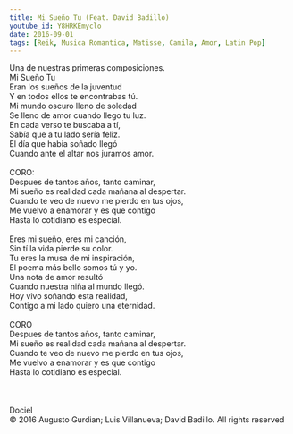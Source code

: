 ```yaml
---
title: Mi Sueño Tu (Feat. David Badillo) 
youtube_id: Y8HRKEmyclo
date: 2016-09-01
tags: [Reik, Musica Romantica, Matisse, Camila, Amor, Latin Pop]
---
```

Una de nuestras primeras composiciones.
<br>
Mi Sueño Tu
<br>
Eran los sueños de la juventud<br>
Y en todos ellos te encontrabas tú.<br>
Mi mundo oscuro lleno de soledad<br>
Se lleno de amor cuando llego tu luz.<br>
En cada verso te buscaba a tí,<br>
Sabía  que a tu lado sería feliz.<br>
El día que habia soñado llegó<br>
Cuando ante el altar nos juramos amor.<br>
<br>
CORO:<br>
Despues de tantos años, tanto caminar,<br>
Mi sueño es realidad cada mañana al despertar.<br>
Cuando te veo de nuevo me pierdo en tus ojos,<br>
Me vuelvo a enamorar y es que contigo<br>
Hasta lo cotidiano es especial.<br>
<br>
Eres mi sueño, eres mi canción,<br>
Sin tí la vida pierde su color.<br>
Tu eres la musa de mi inspiración,<br>
El poema más bello somos tú y yo.<br>
Una nota de amor resultó<br>
Cuando nuestra niña al mundo llegó.<br>
Hoy vivo soñando esta realidad,<br>
Contigo a mi lado quiero una eternidad.<br>
<br>
CORO<br>
Despues de tantos años, tanto caminar,<br>
Mi sueño es realidad cada mañana al despertar.<br>
Cuando te veo de nuevo me pierdo en tus ojos,<br>
Me vuelvo a enamorar y es que contigo<br>
Hasta lo cotidiano es especial.<br>
<br>
<br>
<br>
Dociel<br>
© 2016 Augusto Gurdian; Luis Villanueva; David Badillo. All rights reserved<br>